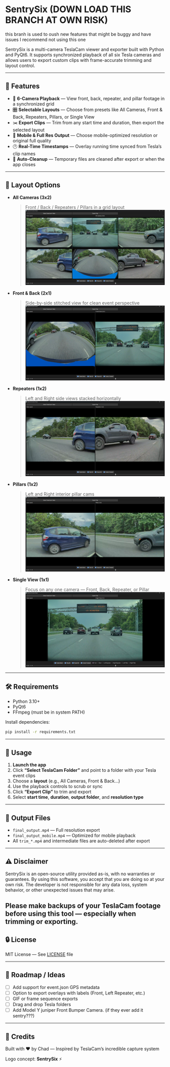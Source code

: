 # SentrySix (DOWN LOAD THIS BRANCH AT OWN RISK)
this branh is used to oush new features that might be buggy and have issues I recommend not using this one

SentrySix is a multi-camera TeslaCam viewer and exporter built with Python and PyQt6.
It supports synchronized playback of all six Tesla cameras and allows users to export custom clips with frame-accurate trimming and layout control.

---

## 🚗 Features

- 🔭 **6-Camera Playback** — View front, back, repeater, and pillar footage in a synchronized grid
- 🎛️ **Selectable Layouts** — Choose from presets like All Cameras, Front & Back, Repeaters, Pillars, or Single View
- ✂️ **Export Clips** — Trim from any start time and duration, then export the selected layout
- 📱 **Mobile & Full Res Output** — Choose mobile-optimized resolution or original full quality
- 🕐 **Real-Time Timestamps** — Overlay running time synced from Tesla’s clip names
- 🧹 **Auto-Cleanup** — Temporary files are cleaned after export or when the app closes

---

## 📸 Layout Options

- **All Cameras (3x2)**
  > Front / Back / Repeaters / Pillars in a grid layout
  ![All Cameras](Screenshots/All-cameras.png)


- **Front & Back (2x1)**
  > Side-by-side stitched view for clean event perspective
  ![Front And Back](Screenshots/Front-Back.png)

- **Repeaters (1x2)**
  > Left and Right side views stacked horizontally
  ![Rapeaters](Screenshots/Rapeaters.png)

- **Pillars (1x2)**
  > Left and Right interior pillar cams
  ![Pillers](Screenshots/Pillers.png)

- **Single View (1x1)**
  > Focus on any one camera — Front, Back, Repeater, or Pillar
  ![Single View](Screenshots/Single-view.png)

---

## 🛠 Requirements

- Python 3.10+
- PyQt6
- FFmpeg (must be in system PATH)

Install dependencies:
```bash
pip install -r requirements.txt
```

---

## 🧪 Usage

1. **Launch the app**
2. Click **“Select TeslaCam Folder”** and point to a folder with your Tesla event clips
3. Choose a **layout** (e.g., All Cameras, Front & Back...)
4. Use the playback controls to scrub or sync
5. Click **“Export Clip”** to trim and export
6. Select **start time**, **duration**, **output folder**, and **resolution type**

---

## 📂 Output Files

- `final_output.mp4` — Full resolution export
- `final_output_mobile.mp4` — Optimized for mobile playback
- All `trim_*.mp4` and intermediate files are auto-deleted after export

---
## ⚠️ Disclaimer

SentrySix is an open-source utility provided as-is, with no warranties or guarantees.
By using this software, you accept that you are doing so at your own risk.
The developer is not responsible for any data loss, system behavior, or other unexpected issues that may arise.

Please make backups of your TeslaCam footage before using this tool — especially when trimming or exporting.
---

## 🔒 License

MIT License — See [LICENSE](LICENSE) file

---

## 🚧 Roadmap / Ideas

- [ ] Add support for event.json GPS metadata
- [ ] Option to export overlays with labels (Front, Left Repeater, etc.)
- [ ] GIF or frame sequence exports
- [ ] Drag and drop Tesla folders
- [ ] Add Model Y juniper Front Bumper Camera. (if they ever add it sentry???)

---

## 🙌 Credits

Built with ❤️ by Chad — Inspired by TeslaCam’s incredible capture system

Logo concept: **SentrySix** ⚡
